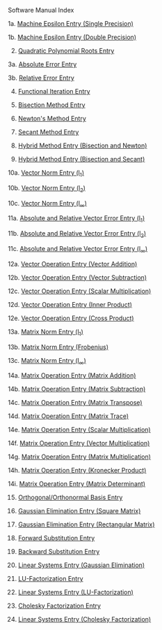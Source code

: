 Software Manual Index

1a. [Machine Epsilon Entry (Single Precision)](https://github.com/CamWeil/math4610/blob/master/softwaremanual/01amaceps.md)

1b. [Machine Epsilon Entry (Double Precision)](https://github.com/CamWeil/math4610/blob/master/softwaremanual/01bdmaceps.md)

2. [Quadratic Polynomial Roots Entry](https://github.com/CamWeil/math4610/blob/master/softwaremanual/02qproots.md)

3a. [Absolute Error Entry](https://github.com/CamWeil/math4610/blob/master/softwaremanual/03aabserr.md)

3b. [Relative Error Entry](https://github.com/CamWeil/math4610/blob/master/softwaremanual/03brelerr.md)

4. [Functional Iteration Entry](https://github.com/CamWeil/math4610/blob/master/softwaremanual/04funciter.md)

5. [Bisection Method Entry](https://github.com/CamWeil/math4610/blob/master/softwaremanual/05bisect.md)

6. [Newton's Method Entry](https://github.com/CamWeil/math4610/blob/master/softwaremanual/06newton.md)

7. [Secant Method Entry](https://github.com/CamWeil/math4610/blob/master/softwaremanual/07secant.md)

8. [Hybrid Method Entry (Bisection and Newton)](https://github.com/CamWeil/math4610/blob/master/softwaremanual/08hybridbn.md)

9. [Hybrid Method Entry (Bisection and Secant)](https://github.com/CamWeil/math4610/blob/master/softwaremanual/09hybridbs.md)

10a. [Vector Norm Entry (l<sub>1</sub>)](https://github.com/CamWeil/math4610/blob/master/softwaremanual/10avecnorml1.md)

10b. [Vector Norm Entry (l<sub>2</sub>)](https://github.com/CamWeil/math4610/blob/master/softwaremanual/10bvecnorml2.md)

10c. [Vector Norm Entry (l<sub>∞</sub>)](https://github.com/CamWeil/math4610/blob/master/softwaremanual/10cvecnormlinf.md)

11a. [Absolute and Relative Vector Error Entry (l<sub>1</sub>)](https://github.com/CamWeil/math4610/blob/master/softwaremanual/11avecerrl1.md)

11b. [Absolute and Relative Vector Error Entry (l<sub>2</sub>)](https://github.com/CamWeil/math4610/blob/master/softwaremanual/11bvecerrl2.md)

11c. [Absolute and Relative Vector Error Entry (l<sub>∞</sub>)](https://github.com/CamWeil/math4610/blob/master/softwaremanual/11cvecerrlinf.md)

12a. [Vector Operation Entry (Vector Addition)](https://github.com/CamWeil/math4610/blob/master/softwaremanual/12avecopsadd.md)

12b. [Vector Operation Entry (Vector Subtraction)](https://github.com/CamWeil/math4610/blob/master/softwaremanual/12bvecopssub.md)

12c. [Vector Operation Entry (Scalar Multiplication)](https://github.com/CamWeil/math4610/blob/master/softwaremanual/12cvecopsmultsc.md)

12d. [Vector Operation Entry (Inner Product)](https://github.com/CamWeil/math4610/blob/master/softwaremanual/12dvecopsdot.md)

12e. [Vector Operation Entry (Cross Product)](https://github.com/CamWeil/math4610/blob/master/softwaremanual/12evecopscross.md)

13a. [Matrix Norm Entry (l<sub>1</sub>)](https://github.com/CamWeil/math4610/blob/master/softwaremanual/13amatnorml1.md)

13b. [Matrix Norm Entry (Frobenius)](https://github.com/CamWeil/math4610/blob/master/softwaremanual/13bmatnormfrob.md)

13c. [Matrix Norm Entry (l<sub>∞</sub>)](https://github.com/CamWeil/math4610/blob/master/softwaremanual/13cmatnormlinf.md)

14a. [Matrix Operation Entry (Matrix Addition)](https://github.com/CamWeil/math4610/blob/master/softwaremanual/14amatopsadd.md)

14b. [Matrix Operation Entry (Matrix Subtraction)](https://github.com/CamWeil/math4610/blob/master/softwaremanual/14bmatopssub.md)

14c. [Matrix Operation Entry (Matrix Transpose)](https://github.com/CamWeil/math4610/blob/master/softwaremanual/14cmatopstransp.md)

14d. [Matrix Operation Entry (Matrix Trace)](https://github.com/CamWeil/math4610/blob/master/softwaremanual/14dmatopstrace.md)

14e. [Matrix Operation Entry (Scalar Multiplication)](https://github.com/CamWeil/math4610/blob/master/softwaremanual/14ematopsmultsc.md)

14f. [Matrix Operation Entry (Vector Multiplication)](https://github.com/CamWeil/math4610/blob/master/softwaremanual/14fmatopsmultvec.md)

14g. [Matrix Operation Entry (Matrix Multiplication)](https://github.com/CamWeil/math4610/blob/master/softwaremanual/14gmatopsmultmat.md)

14h. [Matrix Operation Entry (Kronecker Product)](https://github.com/CamWeil/math4610/blob/master/softwaremanual/14hmatopskron.md)

14i. [Matrix Operation Entry (Matrix Determinant)](https://github.com/CamWeil/math4610/blob/master/softwaremanual/14imatopsdet.md)

15. [Orthogonal/Orthonormal Basis Entry](https://github.com/CamWeil/math4610/blob/master/softwaremanual/15orthbasis.md)

16. [Gaussian Elimination Entry (Square Matrix)](https://github.com/CamWeil/math4610/blob/master/softwaremanual/16sqgauss.md)

17. [Gaussian Elimination Entry (Rectangular Matrix)](https://github.com/CamWeil/math4610/blob/master/softwaremanual/17rectgauss.md)

18. [Forward Substitution Entry](https://github.com/CamWeil/math4610/blob/master/softwaremanual/18forsub.md)

19. [Backward Substitution Entry](https://github.com/CamWeil/math4610/blob/master/softwaremanual/19backsub.md)

20. [Linear Systems Entry (Gaussian Elimination)](https://github.com/CamWeil/math4610/blob/master/softwaremanual/20linsysgauss.md)

21. [LU-Factorization Entry](https://github.com/CamWeil/math4610/blob/master/softwaremanual/21lufact.md)

22. [Linear Systems Entry (LU-Factorization)](https://github.com/CamWeil/math4610/blob/master/softwaremanual/22linsyslu.md)

23. [Cholesky Factorization Entry](https://github.com/CamWeil/math4610/blob/master/softwaremanual/23cholfact.md)

24. [Linear Systems Entry (Cholesky Factorization)](https://github.com/CamWeil/math4610/blob/master/softwaremanual/24linsyschol.md)
